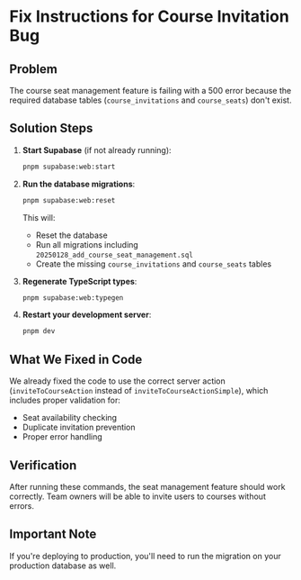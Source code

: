 # Fix Instructions for Course Invitation Bug

## Problem
The course seat management feature is failing with a 500 error because the required database tables (`course_invitations` and `course_seats`) don't exist.

## Solution Steps

1. **Start Supabase** (if not already running):
   ```bash
   pnpm supabase:web:start
   ```

2. **Run the database migrations**:
   ```bash
   pnpm supabase:web:reset
   ```
   
   This will:
   - Reset the database
   - Run all migrations including `20250128_add_course_seat_management.sql`
   - Create the missing `course_invitations` and `course_seats` tables

3. **Regenerate TypeScript types**:
   ```bash
   pnpm supabase:web:typegen
   ```

4. **Restart your development server**:
   ```bash
   pnpm dev
   ```

## What We Fixed in Code
We already fixed the code to use the correct server action (`inviteToCourseAction` instead of `inviteToCourseActionSimple`), which includes proper validation for:
- Seat availability checking
- Duplicate invitation prevention
- Proper error handling

## Verification
After running these commands, the seat management feature should work correctly. Team owners will be able to invite users to courses without errors.

## Important Note
If you're deploying to production, you'll need to run the migration on your production database as well.